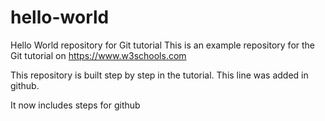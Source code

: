 # hello-world
Hello World repository for Git tutorial
This is an example repository for the Git tutorial on https://www.w3schools.com

This repository is built step by step in the tutorial.
This line was added in github.

It now includes steps for github
